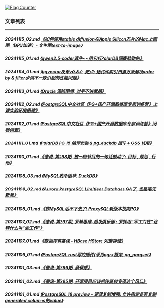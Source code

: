 <a rel="nofollow" href="http://info.flagcounter.com/h9V1"  ><img src="http://s03.flagcounter.com/count/h9V1/bg_FFFFFF/txt_000000/border_CCCCCC/columns_2/maxflags_12/viewers_0/labels_0/pageviews_0/flags_0/"  alt="Flag Counter"  border="0"  ></a>  
  
### 文章列表  
----  
##### 20241115_02.md   [《如何使用stable diffusion在Apple Silicon芯片的Mac上画图（GPU加速）- 文生图text-to-image》](20241115_02.md)  
##### 20241115_01.md   [《qwen2.5-coder真牛~~用它打PolarDB国赛劲劲的》](20241115_01.md)  
##### 20241114_01.md   [《pgvector发布v0.8.0, 亮点: 迭代式索引扫描方法解决order by & filter步调不一致引起的性能问题》](20241114_01.md)  
##### 20241113_01.md   [《Oracle 深陷困境, 对手不讲武德》](20241113_01.md)  
##### 20241112_02.md   [《PostgreSQL中文社区《PG+国产开源数据库专家训练营》上课实验环境搭建》](20241112_02.md)  
##### 20241112_01.md   [《PostgreSQL中文社区《PG+国产开源数据库专家训练营》问卷调查》](20241112_01.md)  
##### 20241111_01.md   [《PolarDB PG 15 编译安装 & pg_duckdb 插件 + OSS 试用》](20241111_01.md)  
##### 20241110_01.md   [《德说-第298期, 被一档节目的一句话触动了: 目标 , 规划 , 行动》](20241110_01.md)  
##### 20241108_03.md   [《MySQL救命稻草: DuckDB》](20241108_03.md)  
##### 20241108_02.md   [《Aurora PostgreSQL Limitless Database GA了, 但是毫无新意》](20241108_02.md)  
##### 20241108_01.md   [《靠MySQL活不下去了! ProxySQL新版本投向PG》](20241108_01.md)  
##### 20241107_02.md   [《德说-第297期, 罗辑思维-启发俱乐部 : 罗胖用“军工六性”诠释什么叫“会工作”》](20241107_02.md)  
##### 20241107_01.md   [《数据库筑基课 - HBase HStore 列簇存储》](20241107_01.md)  
##### 20241106_01.md   [《PostgreSQL rust写的插件(采用pgrx框架) pg_parquet》](20241106_01.md)  
##### 20241101_03.md   [《德说-第296期, 获得感》](20241101_03.md)  
##### 20241101_02.md   [《德说-第295期, 开源项目应该抓住高校专硕这个风口》](20241101_02.md)  
##### 20241101_01.md   [《PostgreSQL 18 preview - 逻辑复制增强: 允许指定是否复制generated columns的value》](20241101_01.md)  
